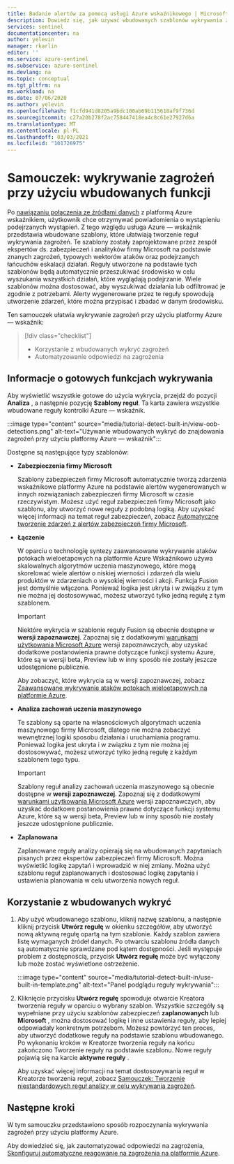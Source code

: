 ```yaml
---
title: Badanie alertów za pomocą usługi Azure wskaźnikowego | Microsoft Docs
description: Dowiedz się, jak używać wbudowanych szablonów wykrywania zagrożeń platformy Azure, które powiadamiają o wystąpieniu podejrzanych sytuacji.
services: sentinel
documentationcenter: na
author: yelevin
manager: rkarlin
editor: ''
ms.service: azure-sentinel
ms.subservice: azure-sentinel
ms.devlang: na
ms.topic: conceptual
ms.tgt_pltfrm: na
ms.workload: na
ms.date: 07/06/2020
ms.author: yelevin
ms.openlocfilehash: f1cfd941d8205a9bdc100ab69b115618af9f736d
ms.sourcegitcommit: c27a20b278f2ac758447418ea4c8c61e27927d6a
ms.translationtype: MT
ms.contentlocale: pl-PL
ms.lasthandoff: 03/03/2021
ms.locfileid: "101726975"
---
```

# <a name="tutorial-detect-threats-out-of-the-box"></a>Samouczek: wykrywanie zagrożeń przy użyciu wbudowanych funkcji

Po [nawiązaniu połączenia ze źródłami danych](quickstart-onboard.md) z platformą Azure wskaźnikiem, użytkownik chce otrzymywać powiadomienia o wystąpieniu podejrzanych wystąpień. Z tego względu usługa Azure — wskaźnik przedstawia wbudowane szablony, które ułatwiają tworzenie reguł wykrywania zagrożeń. Te szablony zostały zaprojektowane przez zespół ekspertów ds. zabezpieczeń i analityków firmy Microsoft na podstawie znanych zagrożeń, typowych wektorów ataków oraz podejrzanych łańcuchów eskalacji działań. Reguły utworzone na podstawie tych szablonów będą automatycznie przeszukiwać środowisko w celu wyszukania wszystkich działań, które wyglądają podejrzanie. Wiele szablonów można dostosować, aby wyszukiwać działania lub odfiltrować je zgodnie z potrzebami. Alerty wygenerowane przez te reguły spowodują utworzenie zdarzeń, które można przypisać i zbadać w danym środowisku.

Ten samouczek ułatwia wykrywanie zagrożeń przy użyciu platformy Azure — wskaźnik:

> [!div class="checklist"]
> * Korzystanie z wbudowanych wykryć zagrożeń
> * Automatyzowanie odpowiedzi na zagrożenia

## <a name="about-out-of-the-box-detections"></a>Informacje o gotowych funkcjach wykrywania

Aby wyświetlić wszystkie gotowe do użycia wykrycia, przejdź do pozycji **Analiza** , a następnie pozycję **Szablony reguł**. Ta karta zawiera wszystkie wbudowane reguły kontrolki Azure — wskaźnik.

   :::image type="content" source="media/tutorial-detect-built-in/view-oob-detections.png" alt-text="Używanie wbudowanych wykryć do znajdowania zagrożeń przy użyciu platformy Azure — wskaźnik":::

Dostępne są następujące typy szablonów:

- **Zabezpieczenia firmy Microsoft**
   
   Szablony zabezpieczeń firmy Microsoft automatycznie tworzą zdarzenia wskaźnikowe platformy Azure na podstawie alertów wygenerowanych w innych rozwiązaniach zabezpieczeń firmy Microsoft w czasie rzeczywistym. Możesz użyć reguł zabezpieczeń firmy Microsoft jako szablonu, aby utworzyć nowe reguły z podobną logiką. Aby uzyskać więcej informacji na temat reguł zabezpieczeń, zobacz [Automatyczne tworzenie zdarzeń z alertów zabezpieczeń firmy Microsoft](create-incidents-from-alerts.md).

- **Łączenie** 

    W oparciu o technologię syntezy zaawansowane wykrywanie ataków potokach wieloetapowych na platformie Azure Wskaźnikowo używa skalowalnych algorytmów uczenia maszynowego, które mogą skorelować wiele alertów o niskiej wierności i zdarzeń dla wielu produktów w zdarzeniach o wysokiej wierności i akcji. Funkcja Fusion jest domyślnie włączona. Ponieważ logika jest ukryta i w związku z tym nie można jej dostosowywać, możesz utworzyć tylko jedną regułę z tym szablonem.

    > [!IMPORTANT]
    > Niektóre wykrycia w szablonie reguły Fusion są obecnie dostępne w **wersji zapoznawczej**. Zapoznaj się z dodatkowymi [warunkami użytkowania Microsoft Azure](https://azure.microsoft.com/support/legal/preview-supplemental-terms/) wersji zapoznawczych, aby uzyskać dodatkowe postanowienia prawne dotyczące funkcji systemu Azure, które są w wersji beta, Preview lub w inny sposób nie zostały jeszcze udostępnione publicznie.
    >
    > Aby zobaczyć, które wykrycia są w wersji zapoznawczej, zobacz [Zaawansowane wykrywanie ataków potokach wieloetapowych na platformie Azure](fusion.md).

- **Analiza zachowań uczenia maszynowego**

    Te szablony są oparte na własnościowych algorytmach uczenia maszynowego firmy Microsoft, dlatego nie można zobaczyć wewnętrznej logiki sposobu działania i uruchamiania programu. Ponieważ logika jest ukryta i w związku z tym nie można jej dostosowywać, możesz utworzyć tylko jedną regułę z każdym szablonem tego typu.

    > [!IMPORTANT]
    > Szablony reguł analizy zachowań uczenia maszynowego są obecnie dostępne w **wersji zapoznawczej**. Zapoznaj się z dodatkowymi [warunkami użytkowania Microsoft Azure](https://azure.microsoft.com/support/legal/preview-supplemental-terms/) wersji zapoznawczych, aby uzyskać dodatkowe postanowienia prawne dotyczące funkcji systemu Azure, które są w wersji beta, Preview lub w inny sposób nie zostały jeszcze udostępnione publicznie.

- **Zaplanowana**

    Zaplanowane reguły analizy opierają się na wbudowanych zapytaniach pisanych przez ekspertów zabezpieczeń firmy Microsoft. Można wyświetlić logikę zapytań i wprowadzić w niej zmiany. Można użyć szablonu reguł zaplanowanych i dostosować logikę zapytania i ustawienia planowania w celu utworzenia nowych reguł.

## <a name="use-out-of-the-box-detections"></a>Korzystanie z wbudowanych wykryć

1. Aby użyć wbudowanego szablonu, kliknij nazwę szablonu, a następnie kliknij przycisk **Utwórz regułę** w okienku szczegółów, aby utworzyć nową aktywną regułę opartą na tym szablonie. Każdy szablon zawiera listę wymaganych źródeł danych. Po otwarciu szablonu źródła danych są automatycznie sprawdzane pod kątem dostępności. Jeśli występuje problem z dostępnością, przycisk **Utwórz regułę** może być wyłączony lub może zostać wyświetlone ostrzeżenie.
  
    :::image type="content" source="media/tutorial-detect-built-in/use-built-in-template.png" alt-text="Panel podglądu reguły wykrywania":::
 
1. Kliknięcie przycisku **Utwórz regułę** spowoduje otwarcie Kreatora tworzenia reguły w oparciu o wybrany szablon. Wszystkie szczegóły są wypełniane przy użyciu szablonów zabezpieczeń **zaplanowanych** lub **Microsoft** , można dostosować logikę i inne ustawienia reguły, aby lepiej odpowiadały konkretnym potrzebom. Możesz powtórzyć ten proces, aby utworzyć dodatkowe reguły na podstawie szablonu wbudowanego. Po wykonaniu kroków w Kreatorze tworzenia reguły na końcu zakończono Tworzenie reguły na podstawie szablonu. Nowe reguły pojawią się na karcie **aktywne reguły** .

    Aby uzyskać więcej informacji na temat dostosowywania reguł w Kreatorze tworzenia reguł, zobacz [Samouczek: Tworzenie niestandardowych reguł analizy w celu wykrywania zagrożeń](tutorial-detect-threats-custom.md).

## <a name="next-steps"></a>Następne kroki

W tym samouczku przedstawiono sposób rozpoczynania wykrywania zagrożeń przy użyciu platformy Azure. 

Aby dowiedzieć się, jak zautomatyzować odpowiedzi na zagrożenia, [Skonfiguruj automatyczne reagowanie na zagrożenia na platformie Azure](tutorial-respond-threats-playbook.md).

